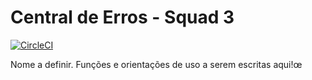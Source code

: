 # Central de Erros - Squad 3
[![CircleCI](https://circleci.com/gh/codenation-dev/squad-3-ad-java-dbserver-1/tree/samuel-log.svg?style=svg)](https://circleci.com/gh/codenation-dev/squad-3-ad-java-dbserver-1/tree/samuel-log)

Nome a definir.
Funções e orientações de uso a serem escritas aqui!œ